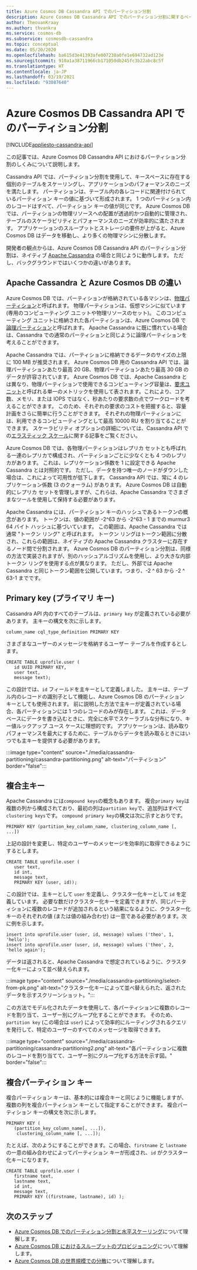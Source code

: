 ```yaml
---
title: Azure Cosmos DB Cassandra API でのパーティション分割
description: Azure Cosmos DB Cassandra API でのパーティション分割に関するページをご覧ください
author: TheovanKraay
ms.author: thvankra
ms.service: cosmos-db
ms.subservice: cosmosdb-cassandra
ms.topic: conceptual
ms.date: 05/20/2020
ms.openlocfilehash: ba615d3e41393afe007238a0fe1e694732ad123e
ms.sourcegitcommit: 910a1a38711966cb171050db245fc3b22abc8c5f
ms.translationtype: HT
ms.contentlocale: ja-JP
ms.lasthandoff: 03/19/2021
ms.locfileid: "93087640"
---
```

# <a name="partitioning-in-azure-cosmos-db-cassandra-api"></a>Azure Cosmos DB Cassandra API でのパーティション分割
[!INCLUDE[appliesto-cassandra-api](includes/appliesto-cassandra-api.md)]

この記事では、Azure Cosmos DB Cassandra API におけるパーティション分割のしくみについて説明します。 

Cassandra API では、パーティション分割を使用して、キースペースに存在する個別のテーブルをスケーリングし、アプリケーションのパフォーマンスのニーズを満たします。 パーティションは、テーブル内の各レコードに関連付けられているパーティション キーの値に基づいて形成されます。 1 つのパーティション内のレコードはすべて、パーティション キーの値が同じです。 Azure Cosmos DB では、パーティションの物理リソースへの配置が透過的かつ自動的に管理され、テーブルのスケーラビリティとパフォーマンスのニーズが効率的に満たされます。 アプリケーションのスループットとストレージの要件が上がると、Azure Cosmos DB はデータを移動し、より多くの物理マシンに分散します。

開発者の観点からは、Azure Cosmos DB Cassandra API のパーティション分割は、ネイティブ [Apache Cassandra](https://cassandra.apache.org/) の場合と同じように動作します。 ただし、バックグラウンドではいくつかの違いがあります。 


## <a name="differences-between-apache-cassandra-and-azure-cosmos-db"></a>Apache Cassandra と Azure Cosmos DB の違い

Azure Cosmos DB では、パーティションが格納されている各マシンは、[物理パーティション](partitioning-overview.md#physical-partitions)と呼ばれます。 物理パーティションは、仮想マシンに似ています (専用のコンピューティング ユニットや物理リソースのセット)。 このコンピューティング ユニットに格納された各パーティションは、Azure Cosmos DB で[論理パーティション](partitioning-overview.md#logical-partitions)と呼ばれます。 Apache Cassandra に既に慣れている場合は、Cassandra での通常のパーティションと同じように論理パーティションを考えることができます。 

Apache Cassandra では、パーティションに格納できるデータのサイズの上限に 100 MB が推奨されます。 Azure Cosmos DB 用の Cassandra API では、論理パーティションあたり最高 20 GB、物理パーティションあたり最高 30 GB のデータが許容されています。 Azure Cosmos DB では、Apache Cassandra とは異なり、物理パーティションで使用できるコンピューティング容量は、[要求ユニット](request-units.md)と呼ばれる単一のメトリックを使用して表されます。これにより、コア数、メモリ、または IOPS ではなく、秒あたりの要求数の点でワークロードを考えることができます。 このため、それぞれの要求のコストを把握すると、容量計画をさらに簡単に行うことができます。 それぞれの物理パーティションには、利用できるコンピューティングとして最高 10000 RU を割り当てることができます。 スケーラビリティ オプションの詳細については、Cassandra API での[エラスティック スケール](manage-scale-cassandra.md)に関する記事をご覧ください。 

Azure Cosmos DB では、各物理パーティションはレプリカ セットとも呼ばれる一連のレプリカで構成され、パーティションごとに少なくとも 4 つのレプリカがあります。 これは、レプリケーション係数を 1 に設定できる Apache Cassandra とは対照的です。 ただし、データを持つ唯一のノードがダウンした場合は、これによって可用性が低下します。 Cassandra API では、常に 4 のレプリケーション係数 (3 のクォーラム) があります。 Azure Cosmos DB は自動的にレプリカ セットを管理しますが、これらは、Apache Cassandra でさまざまなツールを使用して保持する必要があります。 

Apache Cassandra には、パーティション キーのハッシュであるトークンの概念があります。 トークンは、値の範囲が -2^63 から -2^63 - 1 までの murmur3 64 バイト ハッシュに基づいています。 この範囲は、Apache Cassandra では通常 "トークン リング" と呼ばれます。 トークン リングはトークン範囲に分散され、これらの範囲は、ネイティブの Apache Cassandra クラスターに存在するノード間で分割されます。 Azure Cosmos DB のパーティション分割は、同様の方法で実装されますが、別のハッシュアルゴリズムを使用し、より大きな内部トークン リングを使用する点が異なります。 ただし、外部では Apache Cassandra と同じトークン範囲を公開しています。つまり、-2 ^ 63 から -2 ^ 63-1 までです。


## <a name="primary-key"></a>Primary key (プライマリ キー)

Cassandra API 内のすべてのテーブルは、`primary key` が定義されている必要があります。 主キーの構文を次に示します。

```shell
column_name cql_type_definition PRIMARY KEY
```

さまざまなユーザーのメッセージを格納するユーザー テーブルを作成するとします。

```shell
CREATE TABLE uprofile.user ( 
   id UUID PRIMARY KEY, 
   user text,  
   message text);
```

この設計では、`id` フィールドを主キーとして定義しました。 主キーは、テーブル内のレコードの識別子として機能し、Azure Cosmos DB のパーティション キーとしても使用されます。 前に説明した方法で主キーが定義されている場合、各パーティションには 1 つのレコードのみが存在します。 これは、データベースにデータを書き込むときに、完全に水平でスケーラブルな分布になり、キー値ルックアップ ユース ケースに理想的です。 アプリケーションは、読み取りパフォーマンスを最大にするために、テーブルからデータを読み取るときにはいつでも主キーを提供する必要があります。 

:::image type="content" source="./media/cassandra-partitioning/cassandra-partitioning.png" alt-text="パーティション" border="false":::


## <a name="compound-primary-key"></a>複合主キー

Apache Cassandra には`compound keys`の概念もあります。 複合`primary key`は複数の列から構成されており、最初の列は`partition key`で、追加列はすべて`clustering keys`です。 `compound primary key`の構文は次に示すとおりです。

```shell
PRIMARY KEY (partition_key_column_name, clustering_column_name [, ...])
```

上記の設計を変更し、特定のユーザーのメッセージを効率的に取得できるようにするとします。

```shell
CREATE TABLE uprofile.user (
   user text,  
   id int, 
   message text, 
   PRIMARY KEY (user, id));
```

この設計では、主キーとして `user` を定義し、クラスター化キーとして `id` を定義しています。 必要な数だけクラスター化キーを定義できますが、同じパーティションに複数のレコードが追加されるという結果になるように、クラスター化キーのそれぞれの値 (または値の組み合わせ) は一意である必要があります。次に例を示します。

```shell
insert into uprofile.user (user, id, message) values ('theo', 1, 'hello');
insert into uprofile.user (user, id, message) values ('theo', 2, 'hello again');
```

データは返されると、Apache Cassandra で想定されているように、クラスター化キーによって並べ替えられます。

:::image type="content" source="./media/cassandra-partitioning/select-from-pk.png" alt-text="クラスター化キーによって並べ替えられた、返されたデータを示すスクリーンショット。":::

この方法でモデル化されたデータを使用して、各パーティションに複数のレコードを割り当て、ユーザー別にグループ化することができます。 そのため、`partition key` (この場合は `user`) によって効率的にルーティングされるクエリを発行して、特定のユーザーのすべてのメッセージを取得できます。 

:::image type="content" source="./media/cassandra-partitioning/cassandra-partitioning2.png" alt-text="各パーティションに複数のレコードを割り当てて、ユーザー別にグループ化する方法を示す図。" border="false":::


## <a name="composite-partition-key"></a>複合パーティション キー

複合パーティション キーは、基本的には複合キーと同じように機能しますが、複数の列を複合パーティション キーとして指定することができます。 複合パーティション キーの構文を次に示します。

```shell
PRIMARY KEY (
   (partition_key_column_name[, ...]), 
    clustering_column_name [, ...]);
```
たとえば、次のようにすることができます。この場合、`firstname` と `lastname` の一意の組み合わせによってパーティション キーが形成され、`id` がクラスター化キーになります。

```shell
CREATE TABLE uprofile.user ( 
   firstname text, 
   lastname text,
   id int,  
   message text, 
   PRIMARY KEY ((firstname, lastname), id) );
```

## <a name="next-steps"></a>次のステップ

* [Azure Cosmos DB でのパーティション分割と水平スケーリング](partitioning-overview.md)について理解します。
* [Azure Cosmos DB におけるスループットのプロビジョニング](request-units.md)について理解します。
* [Azure Cosmos DB の世界規模での分散](distribute-data-globally.md)について理解します。
